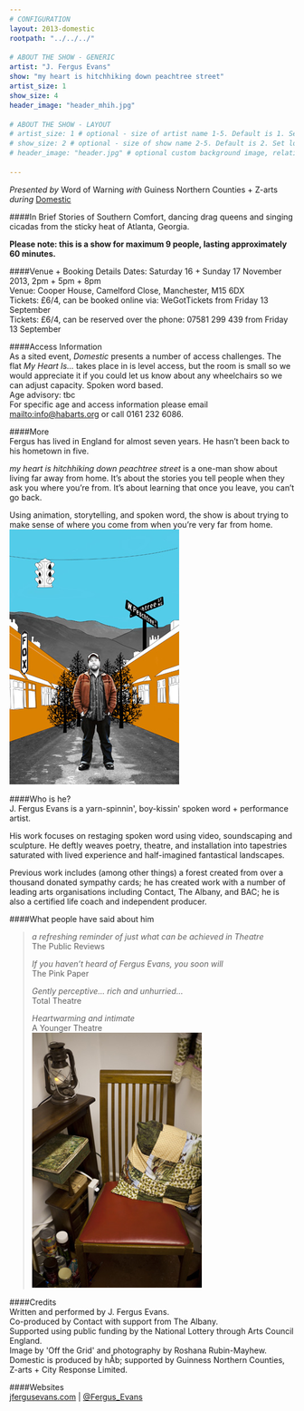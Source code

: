 ```yaml
---
# CONFIGURATION
layout: 2013-domestic
rootpath: "../../../"

# ABOUT THE SHOW - GENERIC
artist: "J. Fergus Evans"
show: "my heart is hitchhiking down peachtree street"
artist_size: 1
show_size: 4
header_image: "header_mhih.jpg"

# ABOUT THE SHOW - LAYOUT
# artist_size: 1 # optional - size of artist name 1-5. Default is 1. Set longer names to lower values
# show_size: 2 # optional - size of show name 2-5. Default is 2. Set longer names to lower values
# header_image: "header.jpg" # optional custom background image, relative to current page

---
```

*Presented by* Word of Warning *with* Guiness Northern Counties + Z-arts       
*during* [Domestic](/current/2013-domestic/index.html)        

####In Brief
Stories of Southern Comfort, dancing drag queens and singing cicadas from the sticky heat of Atlanta, Georgia.        
                     
**Please note: this is a show for maximum 9 people, lasting approximately 60 minutes.**        
         
####Venue + Booking Details
Dates: Saturday 16 + Sunday 17 November 2013, 2pm + 5pm + 8pm        
Venue: Cooper House, Camelford Close, Manchester, M15 6DX   
Tickets: £6/4, can be booked online via: WeGotTickets from Friday 13 September    
Tickets: £6/4, can be reserved over the phone: 07581 299 439 from Friday 13 September     
      
####Access Information    
As a sited event, *Domestic* presents a number of access challenges.
The flat *My Heart Is...* takes place in is level access, but the room is small so we would appreciate it if you could let us know about any wheelchairs so we can adjust capacity.   Spoken word based.  
Age advisory: tbc    
For specific age and access information please email <mailto:info@habarts.org> or call 0161 232 6086.        

####More      
Fergus has lived in England for almost seven years. He hasn’t been back to his hometown in five.        
           
*my heart is hitchhiking down peachtree street* is a one-man show about living far away from home. It’s about the stories you tell people when they ask you where you’re from. It’s about learning that once you leave, you can’t go back.        
          
Using animation, storytelling, and spoken word, the show is about trying to make sense of where you come from when you’re very far from home.         
![J.Fergus Evans](mhih3..jpg)    

####Who is he?    
J. Fergus Evans is a yarn-spinnin', boy-kissin' spoken word + performance artist.           
        
His work focuses on restaging spoken word using video, soundscaping and sculpture. He deftly weaves poetry, theatre, and installation into tapestries saturated with lived experience and half-imagined fantastical landscapes.           
          
Previous work includes (among other things) a forest created from over a thousand donated sympathy cards; he has created work with a number of leading arts organisations including Contact, The Albany, and BAC; he is also a certified life coach and independent producer.      
              
####What people have said about him       
>*a refreshing reminder of just what can be achieved in Theatre*<br>The Public Reviews       
>         
>*If you haven’t heard of Fergus Evans, you soon will*<br>The Pink Paper       
>        
>*Gently perceptive... rich and unhurried...*<br>Total Theatre       
>       
>*Heartwarming and intimate*<br> A Younger Theatre       
![J.Fergus Evans](mhih.jpg)    
       
####Credits        
Written and performed by J. Fergus Evans.         
Co-produced by Contact with support from The Albany.        
Supported using public funding by the National Lottery through Arts Council England.             
Image by 'Off the Grid' and photography by Roshana Rubin-Mayhew.             
Domestic is produced by hÅb; supported by Guinness Northern Counties, Z-arts + City Response Limited.        
         
####Websites        
[jfergusevans.com](http://jfergusevans.com) | [@Fergus_Evans](http://twitter.com/Fergus_Evans)
